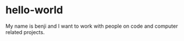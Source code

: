 # hello-world

My name is benji and I want to work with people on code and computer related projects.
